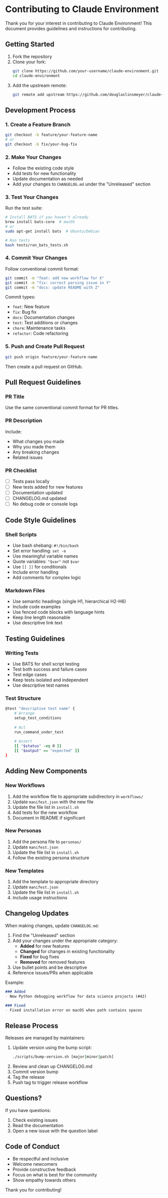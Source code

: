 # Contributing to Claude Environment

Thank you for your interest in contributing to Claude Environment! This document provides guidelines and instructions for contributing.

## Getting Started

1. Fork the repository
2. Clone your fork:
   ```bash
   git clone https://github.com/your-username/claude-environment.git
   cd claude-environment
   ```
3. Add the upstream remote:
   ```bash
   git remote add upstream https://github.com/douglaslinsmeyer/claude-environment.git
   ```

## Development Process

### 1. Create a Feature Branch

```bash
git checkout -b feature/your-feature-name
# or
git checkout -b fix/your-bug-fix
```

### 2. Make Your Changes

- Follow the existing code style
- Add tests for new functionality
- Update documentation as needed
- Add your changes to `CHANGELOG.md` under the "Unreleased" section

### 3. Test Your Changes

Run the test suite:
```bash
# Install BATS if you haven't already
brew install bats-core  # macOS
# or
sudo apt-get install bats  # Ubuntu/Debian

# Run tests
bash tests/run_bats_tests.sh
```

### 4. Commit Your Changes

Follow conventional commit format:
```bash
git commit -m "feat: add new workflow for X"
git commit -m "fix: correct parsing issue in Y"
git commit -m "docs: update README with Z"
```

Commit types:
- `feat`: New feature
- `fix`: Bug fix
- `docs`: Documentation changes
- `test`: Test additions or changes
- `chore`: Maintenance tasks
- `refactor`: Code refactoring

### 5. Push and Create Pull Request

```bash
git push origin feature/your-feature-name
```

Then create a pull request on GitHub.

## Pull Request Guidelines

### PR Title
Use the same conventional commit format for PR titles.

### PR Description
Include:
- What changes you made
- Why you made them
- Any breaking changes
- Related issues

### PR Checklist
- [ ] Tests pass locally
- [ ] New tests added for new features
- [ ] Documentation updated
- [ ] CHANGELOG.md updated
- [ ] No debug code or console logs

## Code Style Guidelines

### Shell Scripts
- Use bash shebang: `#!/bin/bash`
- Set error handling: `set -e`
- Use meaningful variable names
- Quote variables: `"$var"` not `$var`
- Use `[[ ]]` for conditionals
- Include error handling
- Add comments for complex logic

### Markdown Files
- Use semantic headings (single H1, hierarchical H2-H6)
- Include code examples
- Use fenced code blocks with language hints
- Keep line length reasonable
- Use descriptive link text

## Testing Guidelines

### Writing Tests
- Use BATS for shell script testing
- Test both success and failure cases
- Test edge cases
- Keep tests isolated and independent
- Use descriptive test names

### Test Structure
```bash
@test "descriptive test name" {
    # Arrange
    setup_test_conditions
    
    # Act
    run_command_under_test
    
    # Assert
    [[ "$status" -eq 0 ]]
    [[ "$output" == "expected" ]]
}
```

## Adding New Components

### New Workflows
1. Add the workflow file to appropriate subdirectory in `workflows/`
2. Update `manifest.json` with the new file
3. Update the file list in `install.sh`
4. Add tests for the new workflow
5. Document in README if significant

### New Personas
1. Add the persona file to `personas/`
2. Update `manifest.json`
3. Update the file list in `install.sh`
4. Follow the existing persona structure

### New Templates
1. Add the template to appropriate directory
2. Update `manifest.json`
3. Update the file list in `install.sh`
4. Include usage instructions

## Changelog Updates

When making changes, update `CHANGELOG.md`:

1. Find the "Unreleased" section
2. Add your changes under the appropriate category:
   - **Added** for new features
   - **Changed** for changes in existing functionality
   - **Fixed** for bug fixes
   - **Removed** for removed features
3. Use bullet points and be descriptive
4. Reference issues/PRs when applicable

Example:
```markdown
### Added
- New Python debugging workflow for data science projects (#42)

### Fixed
- Fixed installation error on macOS when path contains spaces
```

## Release Process

Releases are managed by maintainers:

1. Update version using the bump script:
   ```bash
   ./scripts/bump-version.sh [major|minor|patch]
   ```
2. Review and clean up CHANGELOG.md
3. Commit version bump
4. Tag the release
5. Push tag to trigger release workflow

## Questions?

If you have questions:
1. Check existing issues
2. Read the documentation
3. Open a new issue with the question label

## Code of Conduct

- Be respectful and inclusive
- Welcome newcomers
- Provide constructive feedback
- Focus on what is best for the community
- Show empathy towards others

Thank you for contributing!